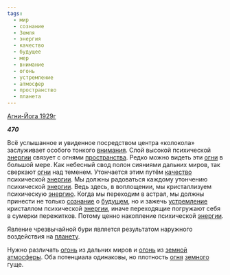 ```yaml
---
tags:
  - мир
  - сознание
  - Земля
  - энергия
  - качество
  - будущее
  - мер
  - внимание
  - огонь
  - устремление
  - атмосфер
  - пространство
  - планета
---
```

[Агни-Йога 1929г](https://127.0.0.1:4002/agni/1929)

___470___

Всё услышанное и увиденное посредством центра «колокола» заслуживает особого тонкого [внимания](../../../tags/#внимание). Слой высокой психической [энергии](../../../tags/#энергия) связует с огнями [пространства](../../../tags/#пространство). Редко можно видеть эти [огни](../../../tags/#[огонь](../../../tags/#огонь)) в большой мере. Как небесный свод полон сияниями дальних миров, так сверкают [огни](../../../tags/#[огонь](../../../tags/#огонь)) над теменем. Утончается этим путём [качество](../../../tags/#качество) психической [энергии](../../../tags/#энергия). Мы должны радоваться каждому утончению психической [энергии](../../../tags/#энергия). Ведь здесь, в воплощении, мы кристаллизуем психическую [энергию](../../../tags/#энергия). Когда мы переходим в астрал, мы должны принести не только [сознание](../../../tags/#сознание) о [будущем](../../../tags/#будущее), но и зажечь [устремление](../../../tags/#устремление) кристаллом психической [энергии](../../../tags/#энергия), иначе переходящие погружают себя в сумерки пережитков. Потому ценно накопление психической [энергии](../../../tags/#энергия).   

Явление чрезвычайной бури является результатом наружного воздействия на [планету](../../../tags/#планета).   

Нужно различать [огонь](../../../tags/#огонь) из дальних миров и [огонь](../../../tags/#огонь) из [земной](../../../tags/#Земля) [атмосферы](../../../tags/#атмосфер). Оба потенциала одинаковы, но плотность [огня](../../../tags/#[огонь](../../../tags/#огонь)) [земного](../../../tags/#Земля) гуще.